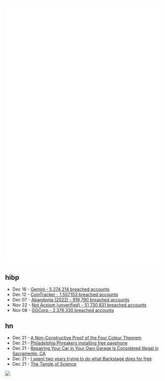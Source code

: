 ![Metrics](https://raw.githubusercontent.com/phixion/phixion/master/metrics.svg)

## hibp

<!--
for https://github.com/phixion/phixion/blob/main/.github/workflows/feeds.yml
-->
<!--START_SECTION:haveibeenpwnd-->
- Dec 16 - [Gemini - 5,274,214 breached accounts](https://haveibeenpwned.com/PwnedWebsites#Gemini)
- Dec 12 - [CoinTracker - 1,557,153 breached accounts](https://haveibeenpwned.com/PwnedWebsites#CoinTracker)
- Dec 07 - [Abandonia (2022) - 919,790 breached accounts](https://haveibeenpwned.com/PwnedWebsites#Abandonia2022)
- Nov 22 - [Not Acxiom (unverified) - 51,730,831 breached accounts](https://haveibeenpwned.com/PwnedWebsites#NotAcxiom)
- Nov 08 - [GGCorp - 2,376,330 breached accounts](https://haveibeenpwned.com/PwnedWebsites#GGCorp)
<!--END_SECTION:haveibeenpwnd-->

## hn

<!--
for https://github.com/phixion/phixion/blob/main/.github/workflows/feeds.yml
-->
<!--START_SECTION:hn-->
- Dec 21 - [A Non-Constructive Proof of the Four Colour Theorem](https://arxiv.org/abs/2212.09835)
- Dec 21 - [Philadelphia Phreakers installing free payphone](https://www.nbcphiladelphia.com/news/tech/pay-phone-philadelphia/3452775/)
- Dec 21 - [Repairing Your Car in Your Own Garage Is Considered Illegal in Sacramento, CA](https://www.thedrive.com/news/29205/repairing-your-car-in-your-own-garage-is-considered-illegal-in-sacramento-california)
- Dec 21 - [I spent two years trying to do what Backstage does for free](https://stackoverflow.blog/2022/12/21/i-spent-two-years-trying-to-do-what-backstage-does-for-free/)
- Dec 21 - [The Tangle of Science](https://global.oup.com/academic/product/the-tangle-of-science-9780198866343?cc=us&lang=en&#)
<!--END_SECTION:hn-->

<!--
for https://yhype.me
-->
![](https://hit.yhype.me/github/profile?user_id=13013670)
